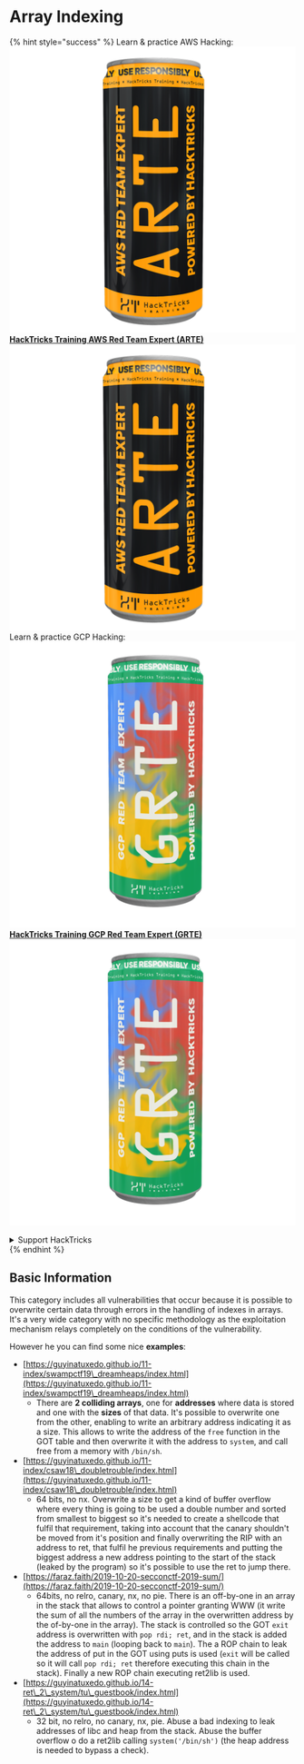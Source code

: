 # Array Indexing

{% hint style="success" %}
Learn & practice AWS Hacking:<img src="/.gitbook/assets/arte.png" alt="" data-size="line">[**HackTricks Training AWS Red Team Expert (ARTE)**](https://training.hacktricks.xyz/courses/arte)<img src="/.gitbook/assets/arte.png" alt="" data-size="line">\
Learn & practice GCP Hacking: <img src="/.gitbook/assets/grte.png" alt="" data-size="line">[**HackTricks Training GCP Red Team Expert (GRTE)**<img src="/.gitbook/assets/grte.png" alt="" data-size="line">](https://training.hacktricks.xyz/courses/grte)

<details>

<summary>Support HackTricks</summary>

* Check the [**subscription plans**](https://github.com/sponsors/carlospolop)!
* **Join the** 💬 [**Discord group**](https://discord.gg/hRep4RUj7f) or the [**telegram group**](https://t.me/peass) or **follow** us on **Twitter** 🐦 [**@hacktricks\_live**](https://twitter.com/hacktricks\_live)**.**
* **Share hacking tricks by submitting PRs to the** [**HackTricks**](https://github.com/carlospolop/hacktricks) and [**HackTricks Cloud**](https://github.com/carlospolop/hacktricks-cloud) github repos.

</details>
{% endhint %}

## Basic Information

This category includes all vulnerabilities that occur because it is possible to overwrite certain data through errors in the handling of indexes in arrays. It's a very wide category with no specific methodology as the exploitation mechanism relays completely on the conditions of the vulnerability.

However he you can find some nice **examples**:

* [https://guyinatuxedo.github.io/11-index/swampctf19\_dreamheaps/index.html](https://guyinatuxedo.github.io/11-index/swampctf19\_dreamheaps/index.html)
  * There are **2 colliding arrays**, one for **addresses** where data is stored and one with the **sizes** of that data. It's possible to overwrite one from the other, enabling to write an arbitrary address indicating it as a size. This allows to write the address of the `free` function in the GOT table and then overwrite it with the address to `system`, and call free from a memory with `/bin/sh`.
* [https://guyinatuxedo.github.io/11-index/csaw18\_doubletrouble/index.html](https://guyinatuxedo.github.io/11-index/csaw18\_doubletrouble/index.html)
  * 64 bits, no nx. Overwrite a size to get a kind of buffer overflow where every thing is going to be used a double number and sorted from smallest to biggest so it's needed to create a shellcode that fulfil that requirement, taking into account that the canary shouldn't be moved from it's position and finally overwriting the RIP with an address to ret, that fulfil he previous requirements and putting the biggest address a new address pointing to the start of the stack (leaked by the program) so it's possible to use the ret to jump there.
* [https://faraz.faith/2019-10-20-secconctf-2019-sum/](https://faraz.faith/2019-10-20-secconctf-2019-sum/)
  * 64bits, no relro, canary, nx, no pie. There is an off-by-one in an array in the stack that allows to control a pointer granting WWW (it write the sum of all the numbers of the array in the overwritten address by the of-by-one in the array). The stack is controlled so the GOT `exit` address is overwritten with `pop rdi; ret`, and in the stack is added the address to `main` (looping back to `main`). The a ROP chain to leak the address of put in the GOT using puts is used (`exit` will be called so it will call `pop rdi; ret` therefore executing this chain in the stack). Finally a new ROP chain executing ret2lib is used.
* [https://guyinatuxedo.github.io/14-ret\_2\_system/tu\_guestbook/index.html](https://guyinatuxedo.github.io/14-ret\_2\_system/tu\_guestbook/index.html)
  * 32 bit, no relro, no canary, nx, pie. Abuse a bad indexing to leak addresses of libc and heap from the stack. Abuse the buffer overflow o do a ret2lib calling `system('/bin/sh')` (the heap address is needed to bypass a check).

